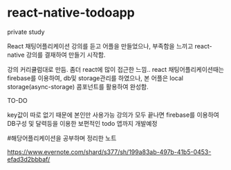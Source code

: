 # react-native-todoapp
private study

React 채팅어플리케이션 강의를 듣고 어플을 만들었으나, 부족함을 느끼고
react-native 강의를 결재하여 만들기 시작함.


강의 커리큘럼대로 만듬. 좀더 react에 많이 접근한 느낌..
react 채팅어플리케이션때는 firebase를 이용하여, db및 storage관리를 하였으나,
본 어플은 local storage(async-storage) 콤포넌트를 활용하여 완성함.


TO-DO

key값이 따로 없기 때문에 본인만 사용가능
강의가 모두 끝나면 firebase를 이용하여 DB구성 및 달력등을 이용한 보편적인 todo 앱까지 개발예정


#해당어플리케이션을 공부하며 정리한 노트 

https://www.evernote.com/shard/s377/sh/199a83ab-497b-41b5-0453-efad3d2bbbaf/
